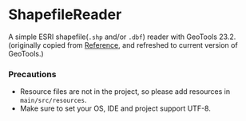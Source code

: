 # ShapefileReader #

A simple ESRI shapefile(`.shp` and/or `.dbf`) reader with GeoTools 23.2.  
(originally copied from [Reference](http://www.gisdeveloper.co.kr/?p=1386),
and refreshed to current version of GeoTools.)

### Precautions ###

* Resource files are not in the project,
so please add resources in `main/src/resources`.
* Make sure to set your OS, IDE and project support UTF-8.  